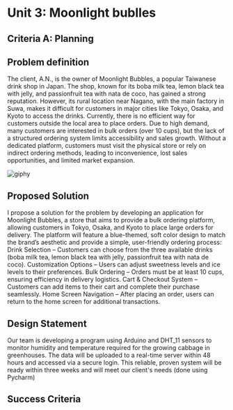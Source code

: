 # Unit 3: Moonlight bublles

## Criteria A: Planning

## Problem definition

The client, A.N., is the owner of Moonlight Bubbles, a popular Taiwanese drink shop in Japan. The shop, known for its boba milk tea, lemon black tea with jelly, and passionfruit tea with nata de coco, has gained a strong reputation. However, its rural location near Nagano, with the main factory in Suwa, makes it difficult for customers in major cities like Tokyo, Osaka, and Kyoto to access the drinks. Currently, there is no efficient way for customers outside the local area to place orders. Due to high demand, many customers are interested in bulk orders (over 10 cups), but the lack of a structured ordering system limits accessibility and sales growth. Without a dedicated platform, customers must visit the physical store or rely on indirect ordering methods, leading to inconvenience, lost sales opportunities, and limited market expansion. 

![giphy](https://github.com/user-attachments/assets/c5bbc0d3-5584-4584-ae2c-239722b97d51)


## Proposed Solution

I propose a solution for the problem by developing an application for Moonlight Bubbles, a store that aims to provide a bulk ordering platform, allowing customers in Tokyo, Osaka, and Kyoto to place large orders for delivery. The platform will feature a blue-themed, soft color design to match the brand’s aesthetic and provide a simple, user-friendly ordering process:
Drink Selection – Customers can choose from the three available drinks (boba milk tea, lemon black tea with jelly, passionfruit tea with nata de coco).
Customization Options – Users can adjust sweetness levels and ice levels to their preferences.
Bulk Ordering – Orders must be at least 10 cups, ensuring efficiency in delivery logistics.
Cart & Checkout System – Customers can add items to their cart and complete their purchase seamlessly.
Home Screen Navigation – After placing an order, users can return to the home screen for additional transactions.

## Design Statement

Our team is developing a program using Arduino and DHT_11 sensors to monitor humidity and temperature required for the 
growing cabbage in greenhouses. The data will be uploaded to a real-time server within 48 hours and accessed via a secure login. This reliable, proven system will be ready within three weeks and will meet our client's needs (done using Pycharm)

## Success Criteria

[^1]: Industries, Adafruit. “DHT11 Basic Temperature-Humidity Sensor + Extras.” Adafruit Industries Blog RSS, https://www.adafruit.com/product/386. 
[^2]: Nelson, Carter. “Modern Replacements for DHT11 and dht22 Sensors.” Adafruit Learning System, https://learn.adafruit.com/modern-replacements-for-dht11-dht22-sensors/what-are-better-alternatives.   
[^3]:“How to Connect dht11 Sensor with Arduino Uno.” Arduino Project Hub, https://create.arduino.cc/projecthub/pibots555/how-to-connect-dht11-sensor-with-arduino-uno-f4d239.  
[^4]:Team, The Arduino. “What Is Arduino?: Arduino Documentation.” Arduino Documentation | Arduino Documentation, https://docs.arduino.cc/learn/starting-guide/whats-arduino.  
[^5]:Tino. “Tino/PyFirmata: Python Interface for the Firmata (Http://Firmata.org/) Protocol. It Is Compliant with Firmata 2.1. Any Help with Updating to 2.2 Is Welcome. the Capability Query Is Implemented, but the Pin State Query Feature Not Yet.” GitHub, https://github.com/tino/pyFirmata. 
[^6]:Python Geeks. “Advantages of Python: Disadvantages of 
